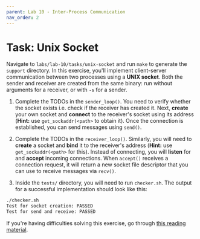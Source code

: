 ```yaml
---
parent: Lab 10 - Inter-Process Communication
nav_order: 2
---
```


# Task: Unix Socket

Navigate to `labs/lab-10/tasks/unix-socket` and run `make` to generate the `support` directory.
In this exercise, you'll implement client-server communication between two processes using a **UNIX socket**.
Both the sender and receiver are created from the same binary: run without arguments for a receiver, or with `-s` for a sender.

1. Complete the TODOs in the `sender_loop()`.
   You need to verify whether the socket exists i.e. check if the receiver has created it.
   Next, **create** your own socket and **connect** to the receiver's socket using its address (**Hint:** use `get_sockaddr(<path>` to obtain it).
   Once the connection is established, you can send messages using `send()`.

1. Complete the TODOs in the `receiver_loop()`.
   Similarly, you will need to **create** a socket and **bind** it to the receiver's address (**Hint:** use `get_sockaddr(<path>` for this).
   Instead of connecting, you will **listen** for and **accept** incoming connections.
   When `accept()` receives a connection request, it will return a new socket file descriptor that you can use to receive messages via `recv()`.

1. Inside the `tests/` directory, you will need to run `checker.sh`.
   The output for a successful implementation should look like this:

```bash
./checker.sh
Test for socket creation: PASSED
Test for send and receive: PASSED
```

If you're having difficulties solving this exercise, go through [this reading material](../../reading/unix-sockets.md).
